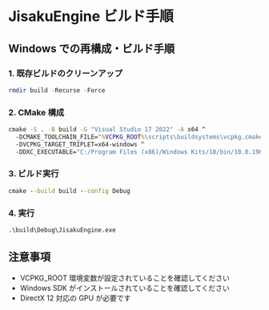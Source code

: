 # JisakuEngine ビルド手順

## Windows での再構成・ビルド手順

### 1. 既存ビルドのクリーンアップ
```powershell
rmdir build -Recurse -Force
```

### 2. CMake 構成
```cmd
cmake -S . -B build -G "Visual Studio 17 2022" -A x64 ^
  -DCMAKE_TOOLCHAIN_FILE="%VCPKG_ROOT%\scripts\buildsystems\vcpkg.cmake" ^
  -DVCPKG_TARGET_TRIPLET=x64-windows ^
  -DDXC_EXECUTABLE="C:/Program Files (x86)/Windows Kits/10/bin/10.0.19041.0/x64/dxc.exe"
```

### 3. ビルド実行
```cmd
cmake --build build --config Debug
```

### 4. 実行
```cmd
.\build\Debug\JisakuEngine.exe
```

## 注意事項
- VCPKG_ROOT 環境変数が設定されていることを確認してください
- Windows SDK がインストールされていることを確認してください
- DirectX 12 対応の GPU が必要です
